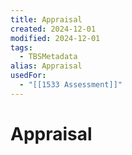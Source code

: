 ```yaml
---
title: Appraisal
created: 2024-12-01
modified: 2024-12-01
tags:
  - TBSMetadata
alias: Appraisal
usedFor:
  - "[[1533 Assessment]]"
---
```

# Appraisal
